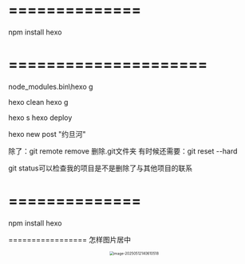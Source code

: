 ==============
===============
npm install hexo

=====================
====================

node_modules\.bin\hexo  g 


hexo clean
hexo g

hexo s
hexo deploy

hexo new post "约旦河"


除了：git remote remove
删除.git文件夹
有时候还需要：git reset --hard   


git status可以检查我的项目是不是删除了与其他项目的联系

==============
===============
npm install hexo


=================
怎样图片居中
<div style="text-align: center;">
    <img src="slan-before-foundation/image-20250512140610518.png" alt="image-20250512140610518" style="zoom:50%;" />
</div>


